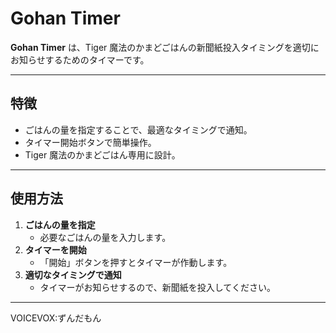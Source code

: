 # **Gohan Timer**

**Gohan Timer** は、Tiger 魔法のかまどごはんの新聞紙投入タイミングを適切にお知らせするためのタイマーです。

---

## **特徴**
- ごはんの量を指定することで、最適なタイミングで通知。
- タイマー開始ボタンで簡単操作。
- Tiger 魔法のかまどごはん専用に設計。

---

## **使用方法**
1. **ごはんの量を指定**
   - 必要なごはんの量を入力します。
2. **タイマーを開始**
   - 「開始」ボタンを押すとタイマーが作動します。
3. **適切なタイミングで通知**
   - タイマーがお知らせするので、新聞紙を投入してください。

---

VOICEVOX:ずんだもん

